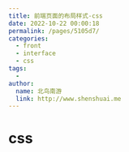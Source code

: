 ```yaml
---
title: 前端页面的布局样式-css
date: 2022-10-22 00:00:18
permalink: /pages/5105d7/
categories:
  - front
  - interface
  - css
tags:
  - 
author: 
  name: 北鸟南游
  link: http://www.shenshuai.me
---
```

# css